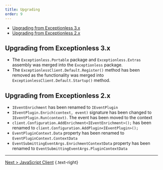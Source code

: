 ```yaml
---
title: Upgrading
order: 9
---
```


- [Upgrading from Exceptionless 3.x](#upgrading-from-exceptionless-3x)
- [Upgrading from Exceptionless 2.x](#upgrading-from-exceptionless-2x)

## Upgrading from Exceptionless 3.x

- The `Exceptionless.Portable` package and `Exceptionless.Extras` assembly was merged into the `Exceptionless` package.
- The `ExceptionlessClient.Default.Register()` method has been removed as the functionality was merged into `ExceptionlessClient.Default.Startup()` method.

## Upgrading from Exceptionless 2.x

- `IEventEnrichment` has been renamed to `IEventPlugin`
- `IEventPlugin.Enrich(context, event)` signature has been changed to `IEventPlugin.Run(context)`. The event has been moved to the context
- `client.Configuration.AddEnrichment<IEventEnrichment>();` has been renamed to `client.Configuration.AddPlugin<IEventPlugin>();`
- `EventPluginContext.Data` property has been renamed to `EventPluginContext.ContextData`
- `EventSubmittingEventArgs.EnrichmentContextData` property has been renamed to `EventSubmittingEventArgs.PluginContextData`

---  

[Next > JavaScript Client](../javascript) {.text-right}